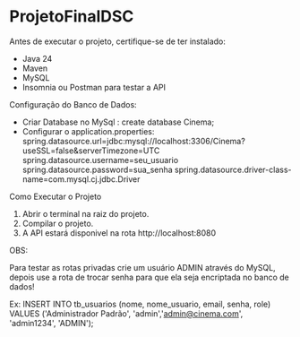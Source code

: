# ProjetoFinalDSC

Antes de executar o projeto, certifique-se de ter instalado:
- Java 24
- Maven
- MySQL
- Insomnia ou Postman para testar a API

Configuração do Banco de Dados:

- Criar Database no MySql : create database Cinema;
- Configurar o application.properties:
spring.datasource.url=jdbc:mysql://localhost:3306/Cinema?useSSL=false&serverTimezone=UTC
spring.datasource.username=seu_usuario
spring.datasource.password=sua_senha
spring.datasource.driver-class-name=com.mysql.cj.jdbc.Driver

Como Executar o Projeto

1. Abrir o terminal na raiz do projeto.
2. Compilar o projeto.
3. A API estará disponivel na rota http://localhost:8080

OBS:

Para testar as rotas privadas crie um usuário ADMIN através do MySQL, depois use a rota de trocar senha para que ela seja encriptada no banco de dados!

Ex: INSERT INTO tb_usuarios (nome, nome_usuario, email, senha, role)
VALUES ('Administrador Padrão', 'admin','admin@cinema.com', 'admin1234', 'ADMIN');
   
